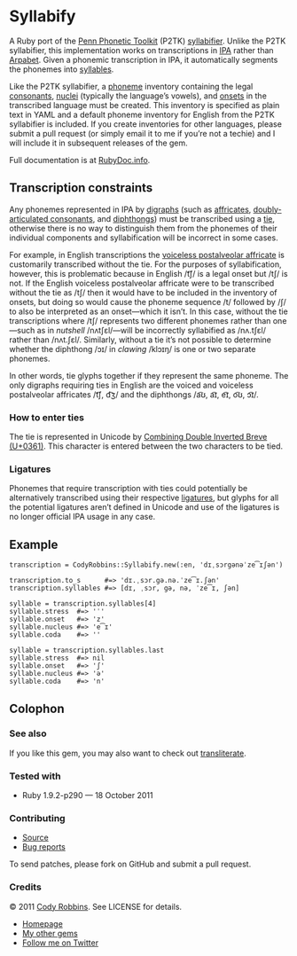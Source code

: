 Syllabify
=========

A Ruby port of the [Penn Phonetic Toolkit](http://www.ling.upenn.edu/phonetics/p2tk/) (P2TK) [syllabifier](https://p2tk.svn.sourceforge.net/svnroot/p2tk/python/syllabify/). Unlike the P2TK syllabifier, this implementation works on transcriptions in [IPA](http://en.wikipedia.org/wiki/International_Phonetic_Alphabet) rather than [Arpabet](http://en.wikipedia.org/wiki/Arpabet). Given a phonemic transcription in IPA, it automatically segments the phonemes into [syllables](http://en.wikipedia.org/wiki/Syllable).

Like the P2TK syllabifier, a [phoneme](http://en.wikipedia.org/wiki/Phoneme) inventory containing the legal [consonants](http://en.wikipedia.org/wiki/Consonant), [nuclei](http://en.wikipedia.org/wiki/Syllable#Nucleus) (typically the language’s vowels), and [onsets](http://en.wikipedia.org/wiki/Syllable#Onset) in the transcribed language must be created. This inventory is specified as plain text in YAML and a default phoneme inventory for English from the P2TK syllabifier is included. If you create inventories for other languages, please submit a pull request (or simply email it to me if you’re not a techie) and I will include it in subsequent releases of the gem.

Full documentation is at [RubyDoc.info](http://rubydoc.info/gems/syllabify).

Transcription constraints
-------------------------

Any phonemes represented in IPA by [digraphs](http://en.wikipedia.org/wiki/Digraph_\(orthography\)) (such as [affricates](http://en.wikipedia.org/wiki/Affricate_consonant), [doubly-articulated consonants](http://en.wikipedia.org/wiki/Doubly_articulated_consonant), and [diphthongs](http://en.wikipedia.org/wiki/Diphthong)) must be transcribed using a [tie](http://en.wikipedia.org/wiki/Tie_\(typography\)), otherwise there is no way to distinguish them from the phonemes of their individual components and syllabification will be incorrect in some cases.

For example, in English transcriptions the [voiceless postalveolar affricate](http://en.wikipedia.org/wiki/Voiceless_postalveolar_affricate) is customarily transcribed without the tie. For the purposes of syllabification, however, this is problematic because in English /t͡ʃ/ is a legal onset but /tʃ/ is not. If the English voiceless postalveolar affricate were to be transcribed without the tie as /tʃ/ then it would have to be included in the inventory of onsets, but doing so would cause the phoneme sequence /t/ followed by /ʃ/ to also be interpreted as an onset—which it isn’t. In this case, without the tie transcriptions where /tʃ/ represents two different phonemes rather than one—such as in *nutshell* /nʌtʃɛl/—will be incorrectly syllabified as /nʌ.tʃɛl/ rather than /nʌt.ʃɛl/. Similarly, without a tie it’s not possible to determine whether the diphthong /ɔɪ/ in *clawing* /klɔɪŋ/ is one or two separate phonemes.

In other words, tie glyphs together if they represent the same phoneme. The only digraphs requiring ties in English are the voiced and voiceless postalveolar affricates /t͡ʃ, d͡ʒ/ and the diphthongs /a͡ʊ, a͡ɪ, e͡ɪ, o͡ʊ, ɔ͡ɪ/.

### How to enter ties

The tie is represented in Unicode by [Combining Double Inverted Breve (U+0361)](http://www.unicode.org/charts/PDF/U0300.pdf). This character is entered between the two characters to be tied.

### Ligatures

Phonemes that require transcription with ties could potentially be alternatively transcribed using their respective [ligatures](http://en.wikipedia.org/wiki/Typographic_ligature), but glyphs for all the potential ligatures aren’t defined in Unicode and use of the ligatures is no longer official IPA usage in any case.

Example
-------

    transcription = CodyRobbins::Syllabify.new(:en, 'dɪˌsɔrgənəˈze͡ɪʃən')

    transcription.to_s      #=> 'dɪ.ˌsɔr.gə.nə.ˈze͡ɪ.ʃən'
    transcription.syllables #=> [dɪ, ˌsɔr, gə, nə, ˈze͡ɪ, ʃən]

    syllable = transcription.syllables[4]
    syllable.stress  #=> 'ˈ'
    syllable.onset   #=> 'z'
    syllable.nucleus #=> 'e͡ɪ'
    syllable.coda    #=> ''

    syllable = transcription.syllables.last
    syllable.stress  #=> nil
    syllable.onset   #=> 'ʃ'
    syllable.nucleus #=> 'ə'
    syllable.coda    #=> 'n'

Colophon
--------

### See also

If you like this gem, you may also want to check out [transliterate](http://codyrobbins.com/software/transliterate).

### Tested with

* Ruby 1.9.2-p290 — 18 October 2011

### Contributing

* [Source](https://github.com/codyrobbins/syllabify)
* [Bug reports](https://github.com/codyrobbins/syllabify/issues)

To send patches, please fork on GitHub and submit a pull request.

### Credits

© 2011 [Cody Robbins](http://codyrobbins.com/). See LICENSE for details.

* [Homepage](http://codyrobbins.com/software/syllabify)
* [My other gems](http://codyrobbins.com/software#gems)
* [Follow me on Twitter](http://twitter.com/codyrobbins)